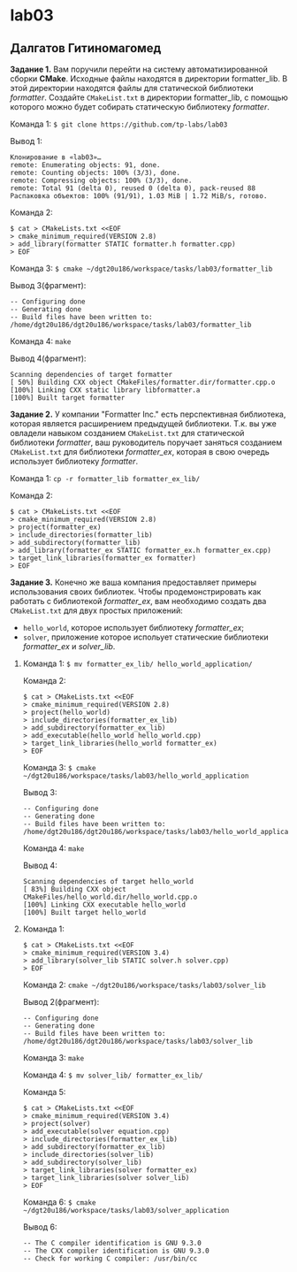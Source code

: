 # lab03
## Далгатов Гитиномагомед
**Задание 1.** 
  Вам поручили перейти на систему автоматизированной сборки **CMake**. Исходные файлы находятся в директории formatter_lib. В этой директории находятся файлы для      статической библиотеки *formatter*. Создайте ```CMakeList.txt``` в директории formatter_lib, с помощью которого можно будет собирать статическую библиотеку *formatter*.
  
  Команда 1: ```$ git clone https://github.com/tp-labs/lab03```
  
  Вывод 1:
  ```
  Клонирование в «lab03»…
  remote: Enumerating objects: 91, done.
  remote: Counting objects: 100% (3/3), done.
  remote: Compressing objects: 100% (3/3), done.
  remote: Total 91 (delta 0), reused 0 (delta 0), pack-reused 88
  Распаковка объектов: 100% (91/91), 1.03 MiB | 1.72 MiB/s, готово.
  ```
  
  Команда 2:
  ```
  $ cat > CMakeLists.txt <<EOF
  > cmake_minimum_required(VERSION 2.8)
  > add_library(formatter STATIC formatter.h formatter.cpp)
  > EOF
  ```
  
  Команда 3: ```$ cmake ~/dgt20u186/workspace/tasks/lab03/formatter_lib```
  
  Вывод 3(фрагмент): 
  ```
  -- Configuring done
  -- Generating done
  -- Build files have been written to: /home/dgt20u186/dgt20u186/workspace/tasks/lab03/formatter_lib
  ```
  
  Команда 4: ```make```
  
  Вывод 4(фрагмент):
  ```
  Scanning dependencies of target formatter
  [ 50%] Building CXX object CMakeFiles/formatter.dir/formatter.cpp.o
  [100%] Linking CXX static library libformatter.a
  [100%] Built target formatter
  ```
  
**Задание 2.**
  У компании "Formatter Inc." есть перспективная библиотека, которая является расширением предыдущей библиотеки. Т.к. вы уже овладели навыком созданием ```CMakeList.txt``` для статической библиотеки *formatter*, ваш руководитель поручает заняться созданием ```CMakeList.txt``` для библиотеки *formatter_ex*, которая в свою очередь использует библиотеку *formatter*.
  
  Командa 1: ```cp -r formatter_lib formatter_ex_lib/```
  
  Командa 2:
  ```
  $ cat > CMakeLists.txt <<EOF
  > cmake_minimum_required(VERSION 2.8)
  > project(formatter_ex)
  > include_directories(formatter_lib)
  > add_subdirectory(formatter_lib)
  > add_library(formatter_ex STATIC formatter_ex.h formatter_ex.cpp)
  > target_link_libraries(formatter_ex formatter)
  > EOF
  ```
  
**Задание 3.**
  Конечно же ваша компания предоставляет примеры использования своих библиотек. Чтобы продемонстрировать как работать с библиотекой *formatter_ex*, вам необходимо создать два ```CMakeList.txt``` для двух простых приложений:

+   ```hello_world```, которое использует библиотеку *formatter_ex*;
+   ```solver```, приложение которое испольует статические библиотеки *formatter_ex* и *solver_lib*.

  1. Команда 1: ```$ mv formatter_ex_lib/ hello_world_application/```
  
     Команда 2:
     ```
     $ cat > CMakeLists.txt <<EOF
     > cmake_minimum_required(VERSION 2.8)
     > project(hello_world)
     > include_directories(formatter_ex_lib)
     > add_subdirectory(formatter_ex_lib)
     > add_executable(hello_world hello_world.cpp)
     > target_link_libraries(hello_world formatter_ex)
     > EOF
     ```
    
     Команда 3: ```$ cmake ~/dgt20u186/workspace/tasks/lab03/hello_world_application```
     
     Вывод 3:
     ```
     -- Configuring done
     -- Generating done
     -- Build files have been written to: /home/dgt20u186/dgt20u186/workspace/tasks/lab03/hello_world_application
     ```
     Команда 4: ```make```
     
     Вывод 4:
     ```
     Scanning dependencies of target hello_world
     [ 83%] Building CXX object CMakeFiles/hello_world.dir/hello_world.cpp.o
     [100%] Linking CXX executable hello_world
     [100%] Built target hello_world
     ```
     
  2. Команда 1:  
     ```
     $ cat > CMakeLists.txt <<EOF
     > cmake_minimum_required(VERSION 3.4) 
     > add_library(solver_lib STATIC solver.h solver.cpp)
     > EOF
     ```
     
     Команда 2: ```cmake ~/dgt20u186/workspace/tasks/lab03/solver_lib```
     
     Вывод 2(фрагмент):
     ```
     -- Configuring done
     -- Generating done
     -- Build files have been written to: /home/dgt20u186/dgt20u186/workspace/tasks/lab03/solver_lib
     ```
     
     Команда 3: ```make```
     
     Команда 4: ```$ mv solver_lib/ formatter_ex_lib/```
     
     Команда 5:
     ```
     $ cat > CMakeLists.txt <<EOF
     > cmake_minimum_required(VERSION 3.4)
     > project(solver)
     > add_executable(solver equation.cpp)
     > include_directories(formatter_ex_lib)
     > add_subdirectory(formatter_ex_lib)
     > include_directories(solver_lib)
     > add_subdirectory(solver_lib)
     > target_link_libraries(solver formatter_ex)
     > target_link_libraries(solver solver_lib)
     > EOF
     ```
     
     Команда 6: ```$ cmake ~/dgt20u186/workspace/tasks/lab03/solver_application```
     
     Вывод 6:
     ```
     -- The C compiler identification is GNU 9.3.0
     -- The CXX compiler identification is GNU 9.3.0
     -- Check for working C compiler: /usr/bin/cc
     ```
     
     
     
